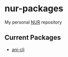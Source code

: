 # nur-packages

My personal [NUR](https://github.com/nix-community/NUR) repository

## Current Packages

+ [ani-cli](https://github.com/pystardust/ani-cli)
